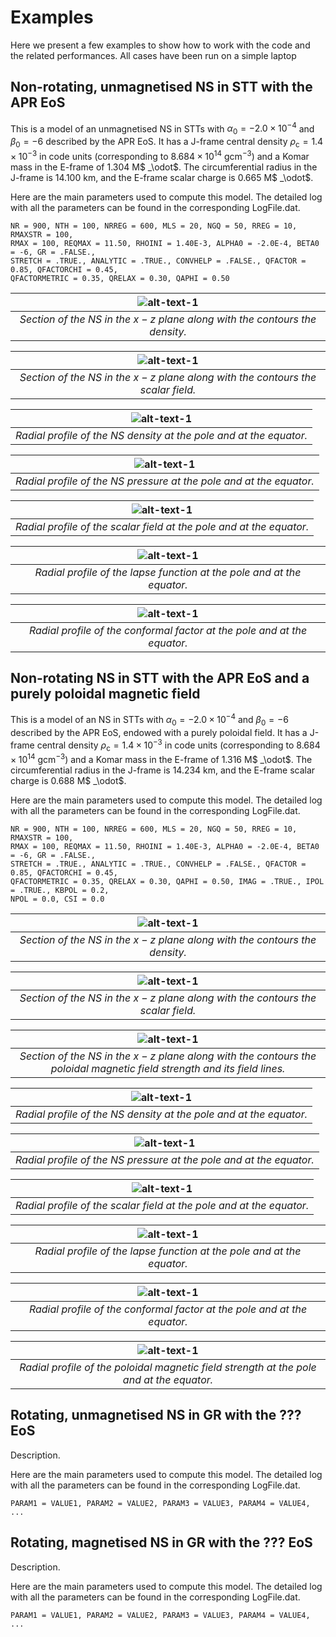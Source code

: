 # Examples

Here we present a few examples to show how to work with the code and the related performances. All
cases have been run on a simple laptop

## Non-rotating, unmagnetised NS in STT with the APR EoS

This is a model of an unmagnetised NS in STTs with $\alpha _0 = -2.0\times 10^{-4}$ and $\beta _0 = -6$ described by the APR EoS. It has a J-frame central density $\rho _\mathrm{c}=1.4\times 10^{-3}$ in code units (corresponding to $8.684\times 10^{14}$ gcm$^{-3}$) and a Komar mass in the E-frame of $1.304$ M$ _\odot$. The circumferential radius in the J-frame is $14.100$ km, and the E-frame scalar charge is $0.665$ M$ _\odot$.

Here are the main parameters used to compute this model. The detailed log with all the parameters can be found in the corresponding LogFile.dat.

```
NR = 900, NTH = 100, NRREG = 600, MLS = 20, NGQ = 50, RREG = 10, RMAXSTR = 100,
RMAX = 100, REQMAX = 11.50, RHOINI = 1.40E-3, ALPHA0 = -2.0E-4, BETA0 = -6, GR = .FALSE.,
STRETCH = .TRUE., ANALYTIC = .TRUE., CONVHELP = .FALSE., QFACTOR = 0.85, QFACTORCHI = 0.45,
QFACTORMETRIC = 0.35, QRELAX = 0.30, QAPHI = 0.50
```

| ![alt-text-1](./images/starplot_rho_b-6_unmag.png) |
|:--:|
| *Section of the NS in the $x-z$ plane along with the contours the density.* |

| ![alt-text-1](./images/starplot_chi_b-6_unmag.png) |
|:--:|
| *Section of the NS in the $x-z$ plane along with the contours the scalar field.* |

| ![alt-text-1](./images/rho_b-6_unmag.png) |
|:--:|
| *Radial profile of the NS density at the pole and at the equator.* |

| ![alt-text-1](./images/p_b-6_unmag.png) |
|:--:|
| *Radial profile of the NS pressure at the pole and at the equator.* |

| ![alt-text-1](./images/chi_b-6_unmag.png) |
|:--:|
| *Radial profile of the scalar field at the pole and at the equator.* |

| ![alt-text-1](./images/alpha_b-6_unmag.png) |
|:--:|
| *Radial profile of the lapse function at the pole and at the equator.* |

| ![alt-text-1](./images/psi_b-6_unmag.png) |
|:--:|
| *Radial profile of the conformal factor at the pole and at the equator.* |

## Non-rotating NS in STT with the APR EoS and a purely poloidal magnetic field

This is a model of an NS in STTs with $\alpha _0 = -2.0\times 10^{-4}$ and $\beta _0 = -6$ described by the APR EoS, endowed with a purely poloidal field. It has a J-frame central density $\rho _\mathrm{c}=1.4\times 10^{-3}$ in code units (corresponding to $8.684\times 10^{14}$ gcm$^{-3}$) and a Komar mass in the E-frame of $1.316$ M$ _\odot$. The circumferential radius in the J-frame is $14.234$ km, and the E-frame scalar charge is $0.688$ M$ _\odot$.

Here are the main parameters used to compute this model. The detailed log with all the parameters can be found in the corresponding LogFile.dat.

```
NR = 900, NTH = 100, NRREG = 600, MLS = 20, NGQ = 50, RREG = 10, RMAXSTR = 100,
RMAX = 100, REQMAX = 11.50, RHOINI = 1.40E-3, ALPHA0 = -2.0E-4, BETA0 = -6, GR = .FALSE.,
STRETCH = .TRUE., ANALYTIC = .TRUE., CONVHELP = .FALSE., QFACTOR = 0.85, QFACTORCHI = 0.45,
QFACTORMETRIC = 0.35, QRELAX = 0.30, QAPHI = 0.50, IMAG = .TRUE., IPOL = .TRUE., KBPOL = 0.2,
NPOL = 0.0, CSI = 0.0
```

| ![alt-text-1](./images/starplot_rho_b-6_polo.png) |
|:--:|
| *Section of the NS in the $x-z$ plane along with the contours the density.* |

| ![alt-text-1](./images/starplot_chi_b-6_polo.png) |
|:--:|
| *Section of the NS in the $x-z$ plane along with the contours the scalar field.* |

| ![alt-text-1](./images/starplot_b_b-6_polo.png) |
|:--:|
| *Section of the NS in the $x-z$ plane along with the contours the poloidal magnetic field strength and its field lines.* |

| ![alt-text-1](./images/rho_b-6_polo.png) |
|:--:|
| *Radial profile of the NS density at the pole and at the equator.* |

| ![alt-text-1](./images/p_b-6_polo.png) |
|:--:|
| *Radial profile of the NS pressure at the pole and at the equator.* |

| ![alt-text-1](./images/chi_b-6_polo.png) |
|:--:|
| *Radial profile of the scalar field at the pole and at the equator.* |

| ![alt-text-1](./images/alpha_b-6_polo.png) |
|:--:|
| *Radial profile of the lapse function at the pole and at the equator.* |

| ![alt-text-1](./images/psi_b-6_polo.png) |
|:--:|
| *Radial profile of the conformal factor at the pole and at the equator.* |

| ![alt-text-1](./images/bpol_b-6_polo.png) |
|:--:|
| *Radial profile of the poloidal magnetic field strength at the pole and at the equator.* |

## Rotating, unmagnetised NS in GR with the ??? EoS

Description.

Here are the main parameters used to compute this model. The detailed log with all the parameters can be found in the corresponding LogFile.dat.

```
PARAM1 = VALUE1, PARAM2 = VALUE2, PARAM3 = VALUE3, PARAM4 = VALUE4, ...
```

## Rotating, magnetised NS in GR with the ??? EoS

Description.

Here are the main parameters used to compute this model. The detailed log with all the parameters can be found in the corresponding LogFile.dat.

```
PARAM1 = VALUE1, PARAM2 = VALUE2, PARAM3 = VALUE3, PARAM4 = VALUE4, ...
```
